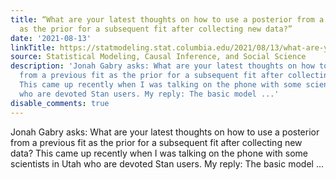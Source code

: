 ```yaml
---
title: “What are your latest thoughts on how to use a posterior from a previous fit
  as the prior for a subsequent fit after collecting new data?”
date: '2021-08-13'
linkTitle: https://statmodeling.stat.columbia.edu/2021/08/13/what-are-your-latest-thoughts-on-how-to-use-a-posterior-from-a-previous-fit-as-the-prior-for-a-subsequent-fit-after-collecting-new-data/
source: Statistical Modeling, Causal Inference, and Social Science
description: 'Jonah Gabry asks: What are your latest thoughts on how to use a posterior
  from a previous fit as the prior for a subsequent fit after collecting new data?
  This came up recently when I was talking on the phone with some scientists in Utah
  who are devoted Stan users. My reply: The basic model ...'
disable_comments: true
---
```

Jonah Gabry asks: What are your latest thoughts on how to use a posterior from a previous fit as the prior for a subsequent fit after collecting new data? This came up recently when I was talking on the phone with some scientists in Utah who are devoted Stan users. My reply: The basic model ...